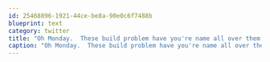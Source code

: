 ```yaml
---
id: 25468896-1921-44ce-be8a-90e0c6f7488b
blueprint: text
category: twitter
title: "Oh Monday.  These build problem have you're name all over them. Where's Friday when I need him?"
caption: "Oh Monday.  These build problem have you're name all over them. Where's Friday when I need him?"
---
```

